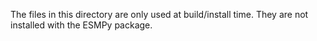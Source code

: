 The files in this directory are only used at build/install time. They are not installed
with the ESMPy package.